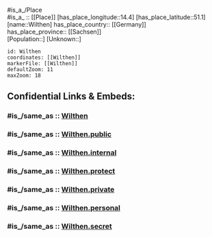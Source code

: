 ﻿---
confidential: public
isDeleted: false
location:
- 51.1
- 14.4
mapmarker: city
mapzoom:
- 7
- 12
SpocWebEntityId: 35628
tags:
- geo/City
type: City
---

#is_a_/Place  
#is_a_ :: [[Place]] 
[has_place_longitude::14.4] 
[has_place_latitude::51.1] 
[name::Wilthen] 
has_place_country:: [[Germany]]  
has_place_province:: [[Sachsen]]  
[Population::] 
[Unknown::] 


```leaflet
id: Wilthen
coordinates: [[Wilthen]] 
markerFile: [[Wilthen]] 
defaultZoom: 11 
maxZoom: 18
```


## Confidential Links & Embeds: 

### #is_/same_as :: [Wilthen](/_Standards/Earth/Continent/Europe/Europe~Central/Germany/Germany~East/Sachsen/counties~Sachsen/Bautzen/cities~Bautzen/Wilthen.md) 

### #is_/same_as :: [Wilthen.public](/_public/Earth/Continent/Europe/Europe~Central/Germany/Germany~East/Sachsen/counties~Sachsen/Bautzen/cities~Bautzen/Wilthen.public.md) 

### #is_/same_as :: [Wilthen.internal](/_internal/Earth/Continent/Europe/Europe~Central/Germany/Germany~East/Sachsen/counties~Sachsen/Bautzen/cities~Bautzen/Wilthen.internal.md) 

### #is_/same_as :: [Wilthen.protect](/_protect/Earth/Continent/Europe/Europe~Central/Germany/Germany~East/Sachsen/counties~Sachsen/Bautzen/cities~Bautzen/Wilthen.protect.md) 

### #is_/same_as :: [Wilthen.private](/_private/Earth/Continent/Europe/Europe~Central/Germany/Germany~East/Sachsen/counties~Sachsen/Bautzen/cities~Bautzen/Wilthen.private.md) 

### #is_/same_as :: [Wilthen.personal](/_personal/Earth/Continent/Europe/Europe~Central/Germany/Germany~East/Sachsen/counties~Sachsen/Bautzen/cities~Bautzen/Wilthen.personal.md) 

### #is_/same_as :: [Wilthen.secret](/_secret/Earth/Continent/Europe/Europe~Central/Germany/Germany~East/Sachsen/counties~Sachsen/Bautzen/cities~Bautzen/Wilthen.secret.md)

